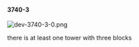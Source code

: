 #### 3740-3
![dev-3740-3-0.png](https://github.com/lil-lab/nlvr/raw/master/nlvr/dev/images/0/dev-3740-3-0.png "dev-3740-3-0.png")

there is at least one tower with three blocks